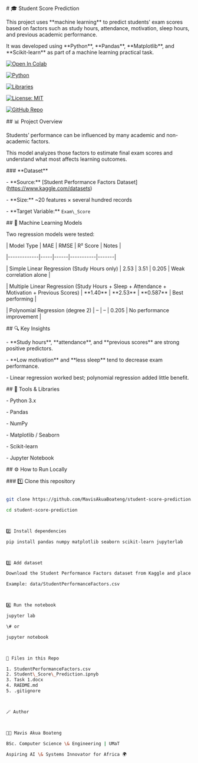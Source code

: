 \# 🎓 Student Score Prediction


This project uses \*\*machine learning\*\* to predict students' exam scores based on factors such as study hours, attendance, motivation, sleep hours, and previous academic performance.  

It was developed using \*\*Python\*\*, \*\*Pandas\*\*, \*\*Matplotlib\*\*, and \*\*Scikit-learn\*\* as part of a machine learning practical task.


[![Open In Colab](https://colab.research.google.com/assets/colab-badge.svg)](https://colab.research.google.com/drive/17q-OiXblx77M8Vvky0vQBB3SjF--nZ__)

[![Python](https://img.shields.io/badge/Python-3.10+-blue.svg?logo=python&logoColor=white)](https://www.python.org/)

[![Libraries](https://img.shields.io/badge/Libraries-pandas%2C%20numpy%2C%20sklearn%2C%20matplotlib%2C%20seaborn-green)](requirements.txt)

[![License: MIT](https://img.shields.io/badge/License-MIT-yellow.svg)](LICENSE)

[![GitHub Repo](https://img.shields.io/badge/View%20on%20GitHub-181717?logo=github&logoColor=white)](https://github.com/MavisAkuaBoateng/student-score-prediction)


\## 📊 Project Overview

Students’ performance can be influenced by many academic and non-academic factors.  

This model analyzes those factors to estimate final exam scores and understand what most affects learning outcomes.



\### \*\*Dataset\*\*

\- \*\*Source:\*\* \[Student Performance Factors Dataset](https://www.kaggle.com/datasets)

\- \*\*Size:\*\* ~20 features × several hundred records

\- \*\*Target Variable:\*\* `Exam\_Score`



\## 🧠 Machine Learning Models

Two regression models were tested:



| Model Type | MAE | RMSE | R² Score | Notes |

|-------------|-----|------|-----------|-------|

| Simple Linear Regression (Study Hours only) | 2.53 | 3.51 | 0.205 | Weak correlation alone |

| Multiple Linear Regression (Study Hours + Sleep + Attendance + Motivation + Previous Scores) | \*\*1.40\*\* | \*\*2.53\*\* | \*\*0.587\*\* | Best performing |

| Polynomial Regression (degree 2) | – | – | 0.205 | No performance improvement |




\## 🔍 Key Insights

\- \*\*Study hours\*\*, \*\*attendance\*\*, and \*\*previous scores\*\* are strong positive predictors.  

\- \*\*Low motivation\*\* and \*\*less sleep\*\* tend to decrease exam performance.  

\- Linear regression worked best; polynomial regression added little benefit.




\## 🧰 Tools \& Libraries

\- Python 3.x  

\- Pandas  

\- NumPy  

\- Matplotlib / Seaborn  

\- Scikit-learn  

\- Jupyter Notebook  



\## ⚙️ How to Run Locally



\### 1️⃣ Clone this repository

```bash

git clone https://github.com/MavisAkuaBoateng/student-score-prediction.git

cd student-score-prediction



2️⃣ Install dependencies

pip install pandas numpy matplotlib seaborn scikit-learn jupyterlab



3️⃣ Add dataset

Download the Student Performance Factors dataset from Kaggle and place it inside a folder named data/

Example: data/StudentPerformanceFactors.csv



4️⃣ Run the notebook

jupyter lab

\# or

jupyter notebook



🧾 Files in this Repo

1. StudentPerformanceFactors.csv
2. Student\_Score\_Prediction.ipnyb
3. Task 1.docx
4. RAEDME.md
5. .gitignore



🪄 Author



👩‍💻 Mavis Akua Boateng

BSc. Computer Science \& Engineering | UMaT

Aspiring AI \& Systems Innovator for Africa 🌍




